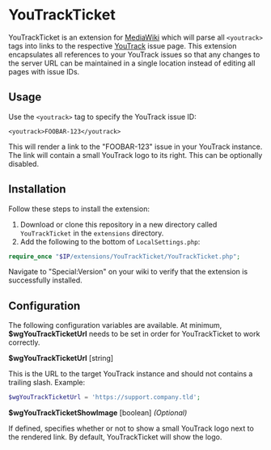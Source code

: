 # YouTrackTicket

YouTrackTicket is an extension for [MediaWiki](https://www.mediawiki.org/)
which will parse all `<youtrack>` tags into links to the respective
[YouTrack](https://www.jetbrains.com/youtrack/) issue page. This extension
encapsulates all references to your YouTrack issues so that any changes to the
server URL can be maintained in a single location instead of editing all pages
with issue IDs.

## Usage

Use the `<youtrack>` tag to specify the YouTrack issue ID:

```
<youtrack>FOOBAR-123</youtrack>
```

This will render a link to the "FOOBAR-123" issue in your YouTrack instance.
The link will contain a small YouTrack logo to its right. This can be
optionally disabled.

## Installation

Follow these steps to install the extension:

1. Download or clone this repository in a new directory called
   `YouTrackTicket` in the `extensions` directory.
2. Add the following to the bottom of `LocalSettings.php`:
```php
require_once "$IP/extensions/YouTrackTicket/YouTrackTicket.php";
```

Navigate to "Special:Version" on your wiki to verify that the extension is
successfully installed.

## Configuration

The following configuration variables are available. At minimum,
**$wgYouTrackTicketUrl** needs to be set in order for YouTrackTicket to work
correctly.

**$wgYouTrackTicketUrl** [string]

This is the URL to the target YouTrack instance and should not contains a
trailing slash. Example:

```php
$wgYouTrackTicketUrl = 'https://support.company.tld';
```

**$wgYouTrackTicketShowImage** [boolean] _(Optional)_

If defined, specifies whether or not to show a small YouTrack logo next to the
rendered link. By default, YouTrackTicket will show the logo.

